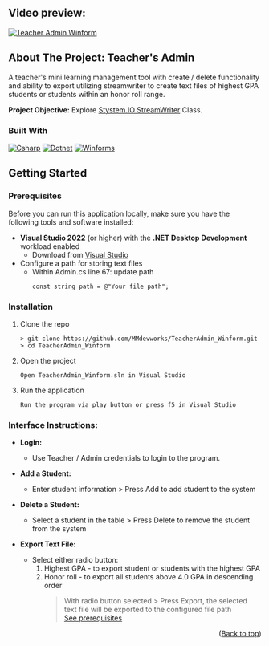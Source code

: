 <a id="readme-top"></a>
## Video preview:
[![Teacher Admin Winform](https://img.youtube.com/vi/enfOm_v7_uI/0.jpg)](https://www.youtube.com/watch?v=enfOm_v7_uI)

## About The Project: Teacher's Admin

A teacher's mini learning management tool with create / delete functionality and ability to export utilizing streamwriter to create text files of highest GPA students or students within an honor roll range. 

<b>Project Objective:</b> Explore [Stystem.IO StreamWriter](https://learn.microsoft.com/en-us/dotnet/api/system.io.streamwriter?view=net-9.0) Class.

### Built With
 [![Csharp][csharp-badge]][csharp-url]
 [![Dotnet][dotnet-badge]][Dotnet-url]
 [![Winforms][winforms-badge]][winforms-url]

## Getting Started

<a id="prereqs"></a>
### Prerequisites
Before you can run this application locally, make sure you have the following tools and software installed:

* **Visual Studio 2022** (or higher) with the **.NET Desktop Development** workload enabled
   - Download from [Visual Studio](https://visualstudio.microsoft.com/)
* Configure a path for storing text files
  - Within Admin.cs line 67: update path
    ```
    const string path = @"Your file path";
    ``` 

### Installation
1. Clone the repo
   ```
   > git clone https://github.com/MMdevworks/TeacherAdmin_Winform.git
   > cd TeacherAdmin_Winform
   ```
3. Open the project
   ```
   Open TeacherAdmin_Winform.sln in Visual Studio
   ```
5. Run the application
   ```
   Run the program via play button or press f5 in Visual Studio
   ```
   
### Interface Instructions:

* <b>Login:</b>

  * Use Teacher / Admin credentials to login to the program. 

* <b>Add a Student:</b>
  * Enter student information > Press Add to add student to the system

* <b>Delete a Student:</b>

  * Select a student in the table > Press Delete to remove the student from the system

* <b>Export Text File:</b>

  * Select either radio button: 
    1. Highest GPA - to export student or students with the highest GPA
    2. Honor roll - to export all students above 4.0 GPA in descending order
       >  With radio button selected > Press Export, the selected text file will be exported to the configured file path  
       > [See prerequisites](#prerequisites)

<p align="right">(<a href="#readme-top">Back to top</a>)</p>

[dotnet-badge]: https://img.shields.io/badge/.NET-512BD4?style=for-the-badge&logo=dotnet&logoColor=white
[Dotnet-url]: https://dotnet.microsoft.com/
[csharp-badge]: https://img.shields.io/badge/C%23-239120?style=for-the-badge&logo=csharp&logoColor=white
[csharp-url]: https://learn.microsoft.com/en-us/dotnet/csharp/
[winforms-badge]: https://img.shields.io/badge/WinForms-0078D4?style=for-the-badge&logo=windows&logoColor=white
[winforms-url]: https://learn.microsoft.com/en-us/dotnet/desktop/winforms/?view=netdesktop-9.0
